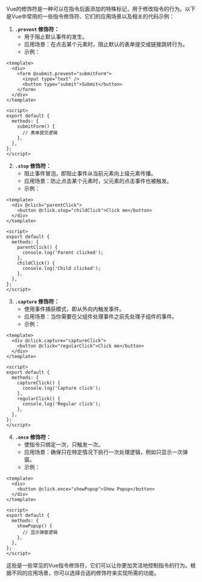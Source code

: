 Vue的修饰符是一种可以在指令后面添加的特殊标记，用于修改指令的行为。以下是Vue中常用的一些指令修饰符、它们的应用场景以及相关的代码示例：

1. **`.prevent` 修饰符：**
   - 用于阻止默认事件的发生。
   - 应用场景：在点击某个元素时，阻止默认的表单提交或链接跳转行为。
   - 示例：

```vue
<template>
  <div>
    <form @submit.prevent="submitForm">
      <input type="text" />
      <button type="submit">Submit</button>
    </form>
  </div>
</template>

<script>
export default {
  methods: {
    submitForm() {
      // 表单提交逻辑
    },
  },
};
</script>
```

2. **`.stop` 修饰符：**
   - 阻止事件冒泡，即阻止事件从当前元素向上级元素传播。
   - 应用场景：防止点击某个元素时，父元素的点击事件也被触发。
   - 示例：

```vue
<template>
  <div @click="parentClick">
    <button @click.stop="childClick">Click me</button>
  </div>
</template>

<script>
export default {
  methods: {
    parentClick() {
      console.log('Parent clicked');
    },
    childClick() {
      console.log('Child clicked');
    },
  },
};
</script>
```

3. **`.capture` 修饰符：**
   - 使用事件捕获模式，即从外向内触发事件。
   - 应用场景：当你需要在父组件处理事件之前先处理子组件的事件。
   - 示例：

```vue
<template>
  <div @click.capture="captureClick">
    <button @click="regularClick">Click me</button>
  </div>
</template>

<script>
export default {
  methods: {
    captureClick() {
      console.log('Capture click');
    },
    regularClick() {
      console.log('Regular click');
    },
  },
};
</script>
```

4. **`.once` 修饰符：**
   - 使指令只绑定一次，只触发一次。
   - 应用场景：确保只在特定情况下执行一次处理逻辑，例如只显示一次弹窗。
   - 示例：

```vue
<template>
  <div>
    <button @click.once="showPopup">Show Popup</button>
  </div>
</template>

<script>
export default {
  methods: {
    showPopup() {
      // 显示弹窗逻辑
    },
  },
};
</script>
```

这些是一些常见的Vue指令修饰符，它们可以让你更加灵活地控制指令的行为。根据不同的应用场景，你可以选择合适的修饰符来实现所需的功能。
